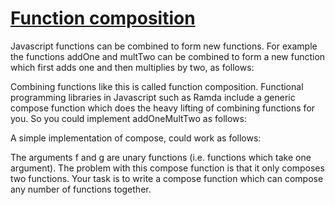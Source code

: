 # [Function composition](https://www.codewars.com/kata/5655c60db4c2ce0c2e000026)

Javascript functions can be combined to form new functions. For example the functions addOne and multTwo can be combined to form a new function which first adds one and then multiplies by two, as follows:



Combining functions like this is called function composition. Functional programming libraries in Javascript such as Ramda include a generic compose function which does the heavy lifting of combining functions for you. So you could implement addOneMultTwo as follows:


A simple implementation of compose, could work as follows:



The arguments f and g are unary functions (i.e. functions which take one argument). The problem with this compose function is that it only composes two functions. Your task is to write a compose function which can compose any number of functions together.
